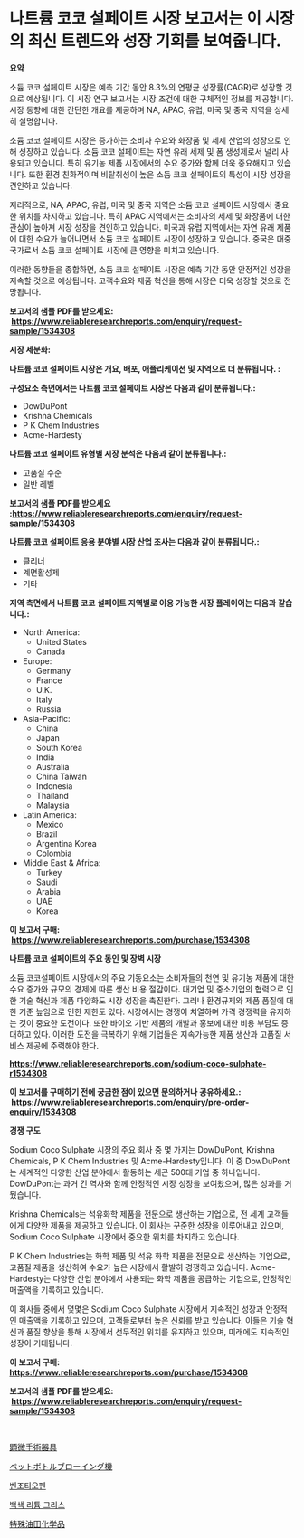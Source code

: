 <p><h1>나트륨 코코 설페이트 시장 보고서는 이 시장의 최신 트렌드와 성장 기회를 보여줍니다.</h1></p><p><strong>요약</strong></p>
<p><p>소듐 코코 설페이트 시장은 예측 기간 동안 8.3%의 연평균 성장률(CAGR)로 성장할 것으로 예상됩니다. 이 시장 연구 보고서는 시장 조건에 대한 구체적인 정보를 제공합니다. 시장 동향에 대한 간단한 개요를 제공하며 NA, APAC, 유럽, 미국 및 중국 지역을 상세히 설명합니다.</p><p>소듐 코코 설페이트 시장은 증가하는 소비자 수요와 화장품 및 세제 산업의 성장으로 인해 성장하고 있습니다. 소듐 코코 설페이트는 자연 유래 세제 및 폼 생성제로서 널리 사용되고 있습니다. 특히 유기농 제품 시장에서의 수요 증가와 함께 더욱 중요해지고 있습니다. 또한 환경 친화적이며 비탈취성이 높은 소듐 코코 설페이트의 특성이 시장 성장을 견인하고 있습니다.</p><p>지리적으로, NA, APAC, 유럽, 미국 및 중국 지역은 소듐 코코 설페이트 시장에서 중요한 위치를 차지하고 있습니다. 특히 APAC 지역에서는 소비자의 세제 및 화장품에 대한 관심이 높아져 시장 성장을 견인하고 있습니다. 미국과 유럽 지역에서는 자연 유래 제품에 대한 수요가 늘어나면서 소듐 코코 설페이트 시장이 성장하고 있습니다. 중국은 대중국가로서 소듐 코코 설페이트 시장에 큰 영향을 미치고 있습니다.</p><p>이러한 동향들을 종합하면, 소듐 코코 설페이트 시장은 예측 기간 동안 안정적인 성장을 지속할 것으로 예상됩니다. 고객수요와 제품 혁신을 통해 시장은 더욱 성장할 것으로 전망됩니다.</p></p>
<p><strong>보고서의 샘플 PDF를 받으세요: &nbsp;<a href="https://www.reliableresearchreports.com/enquiry/request-sample/1534308">https://www.reliableresearchreports.com/enquiry/request-sample/1534308</a></strong></p>
<p><strong>시장 세분화:</strong></p>
<p><strong> 나트륨 코코 설페이트 시장은 개요, 배포, 애플리케이션 및 지역으로 더 분류됩니다. :</strong></p>
<p><strong>구성요소 측면에서는 나트륨 코코 설페이트 시장은 다음과 같이 분류됩니다.:</strong></p>
<p><ul><li>DowDuPont</li><li>Krishna Chemicals</li><li>P K Chem Industries</li><li>Acme-Hardesty</li></ul></p>
<p><strong> 나트륨 코코 설페이트 유형별 시장 분석은 다음과 같이 분류됩니다.:</strong></p>
<p><ul><li>고품질 수준</li><li>일반 레벨</li></ul></p>
<p><strong>보고서의 샘플 PDF를 받으세요 :<a href="https://www.reliableresearchreports.com/enquiry/request-sample/1534308">https://www.reliableresearchreports.com/enquiry/request-sample/1534308</a></strong></p>
<p><strong> 나트륨 코코 설페이트 응용 분야별 시장 산업 조사는 다음과 같이 분류됩니다.:</strong></p>
<p><ul><li>클리너</li><li>계면활성제</li><li>기타</li></ul></p>
<p><strong>지역 측면에서 나트륨 코코 설페이트 지역별로 이용 가능한 시장 플레이어는 다음과 같습니다.:</strong></p>
<p><ul>
    <li>
        North America:
        <ul>
            <li>United States</li>
            <li>Canada</li>
        </ul>
    </li>
    <li>
        Europe:
        <ul>
            <li>Germany</li>
            <li>France</li>
            <li>U.K.</li>
            <li>Italy</li>
            <li>Russia</li>
        </ul>
    </li>
    <li>
        Asia-Pacific:
        <ul>
            <li>China</li>
            <li>Japan</li>
            <li>South Korea</li>
            <li>India</li>
            <li>Australia</li>
            <li>China Taiwan</li>
            <li>Indonesia</li>
            <li>Thailand</li>
            <li>Malaysia</li>
        </ul>
    </li>
    <li>
        Latin America:
        <ul>
            <li>Mexico</li>
            <li>Brazil</li>
            <li>Argentina Korea</li>
            <li>Colombia</li>
        </ul>
    </li>
    <li>
        Middle East & Africa:
        <ul>
            <li>Turkey</li>
            <li>Saudi</li>
            <li>Arabia</li>
            <li>UAE</li>
            <li>Korea</li>
        </ul>
    </li>
    </ul></p>
<p><strong>이 보고서 구매: &nbsp;<a href="https://www.reliableresearchreports.com/purchase/1534308">https://www.reliableresearchreports.com/purchase/1534308</a></strong></p>
<p><strong>나트륨 코코 설페이트의 주요 동인 및 장벽 시장</strong></p>
<p><p>소듐 코코설페이트 시장에서의 주요 기동요소는 소비자들의 천연 및 유기농 제품에 대한 수요 증가와 규모의 경제에 따른 생산 비용 절감이다. 대기업 및 중소기업의 협력으로 인한 기술 혁신과 제품 다양화도 시장 성장을 촉진한다. 그러나 환경규제와 제품 품질에 대한 기준 높임으로 인한 제한도 있다. 시장에서는 경쟁이 치열하며 가격 경쟁력을 유지하는 것이 중요한 도전이다. 또한 바이오 기반 제품의 개발과 홍보에 대한 비용 부담도 증대하고 있다. 이러한 도전을 극복하기 위해 기업들은 지속가능한 제품 생산과 고품질 서비스 제공에 주력해야 한다.</p></p>
<p><strong><a href="https://www.reliableresearchreports.com/sodium-coco-sulphate-r1534308">https://www.reliableresearchreports.com/sodium-coco-sulphate-r1534308</a></strong></p>
<p><strong>이 보고서를 구매하기 전에 궁금한 점이 있으면 문의하거나 공유하세요.: &nbsp;<a href="https://www.reliableresearchreports.com/enquiry/pre-order-enquiry/1534308">https://www.reliableresearchreports.com/enquiry/pre-order-enquiry/1534308</a></strong></p>
<p><strong>경쟁 구도</strong></p>
<p><p>Sodium Coco Sulphate 시장의 주요 회사 중 몇 가지는 DowDuPont, Krishna Chemicals, P K Chem Industries 및 Acme-Hardesty입니다. 이 중 DowDuPont는 세계적인 다양한 산업 분야에서 활동하는 세곤 500대 기업 중 하나입니다. DowDuPont는 과거 긴 역사와 함께 안정적인 시장 성장을 보여왔으며, 많은 성과를 거뒀습니다.</p><p>Krishna Chemicals는 석유화학 제품을 전문으로 생산하는 기업으로, 전 세계 고객들에게 다양한 제품을 제공하고 있습니다. 이 회사는 꾸준한 성장을 이루어내고 있으며, Sodium Coco Sulphate 시장에서 중요한 위치를 차지하고 있습니다.</p><p>P K Chem Industries는 화학 제품 및 석유 화학 제품을 전문으로 생산하는 기업으로, 고품질 제품을 생산하여 수요가 높은 시장에서 활발히 경쟁하고 있습니다. Acme-Hardesty는 다양한 산업 분야에서 사용되는 화학 제품을 공급하는 기업으로, 안정적인 매출액을 기록하고 있습니다.</p><p>이 회사들 중에서 몇몇은 Sodium Coco Sulphate 시장에서 지속적인 성장과 안정적인 매출액을 기록하고 있으며, 고객들로부터 높은 신뢰를 받고 있습니다. 이들은 기술 혁신과 품질 향상을 통해 시장에서 선두적인 위치를 유지하고 있으며, 미래에도 지속적인 성장이 기대됩니다.</p></p>
<p><strong>이 보고서 구매: &nbsp; <a href="https://www.reliableresearchreports.com/purchase/1534308">https://www.reliableresearchreports.com/purchase/1534308</a></strong></p>
<p><strong>보고서의 샘플 PDF를 받으세요: &nbsp;<a href="https://www.reliableresearchreports.com/enquiry/request-sample/1534308">https://www.reliableresearchreports.com/enquiry/request-sample/1534308</a></strong><strong></strong></p>
<p>&nbsp;</p>
<p><p><a href="https://medium.com/@elmoray21/%E3%83%9E%E3%82%A4%E3%82%AF%E3%83%AD%E3%82%B5%E3%83%BC%E3%82%B8%E3%82%AB%E3%83%AB%E3%82%A4%E3%83%B3%E3%82%B9%E3%83%88%E3%82%A5%E3%83%AB%E3%83%A1%E3%83%B3%E3%83%84%E5%B8%82%E5%A0%B4-2031%E5%B9%B4%E3%81%BE%E3%81%A7%E3%81%AE%E5%8B%95%E5%90%91-%E4%BA%88%E6%B8%AC-%E3%81%8A%E3%82%88%E3%81%B3%E7%AB%B6%E4%BA%89%E5%88%86%E6%9E%90-a4afefa3bd11">顕微手術器具</a></p><p><a href="https://medium.com/@kyaorris56456/%E3%83%9A%E3%83%83%E3%83%88%E3%83%9C%E3%83%88%E3%83%AB%E3%83%96%E3%83%AD%E3%83%BC%E6%88%90%E5%BD%A2%E6%A9%9F%E5%B8%82%E5%A0%B4-2031%E5%B9%B4%E3%81%BE%E3%81%A7%E3%81%AE%E6%88%90%E5%8A%9F%E4%BA%8B%E6%A5%AD%E6%88%A6%E7%95%A5%E3%81%AE%E9%8D%B5-20ae4445d0c1">ペットボトルブローイング機</a></p><p><a href="https://medium.com/@danieldobroiu20221/%EB%B2%A4%EC%A1%B0%ED%8B%B0%EC%98%A4%ED%8E%9C-%EC%8B%9C%EC%9E%A5-%EB%B6%84%EC%84%9D-cagr-%EC%8B%9C%EC%9E%A5-%EC%84%B8%EB%B6%84%ED%99%94-%EB%B0%8F-%EA%B8%80%EB%A1%9C%EB%B2%8C-%EC%82%B0%EC%97%85-%EA%B0%9C%EC%9A%94-e89bfff1a608">벤조티오펜</a></p><p><a href="https://medium.com/@deborahward03/%EB%B0%B1%EC%83%89-%EB%A6%AC%ED%8A%AC-%EA%B7%B8%EB%A6%AC%EC%8A%A4-%EC%8B%9C%EC%9E%A5-%EA%B7%9C%EB%AA%A8-%EC%8B%9C%EC%9E%A5-%EC%A0%84%EB%A7%9D-%EB%B0%8F-%EC%8B%9C%EC%9E%A5-%EC%98%88%EC%B8%A1-2024%EB%85%84%EB%B6%80%ED%84%B0-2031%EB%85%84-6591f8f7af3e">백색 리튬 그리스</a></p><p><a href="https://github.com/Sophiaard2003/Market-Research-Report-List-1/blob/main/281885319558.md">特殊油田化学品</a></p></p>